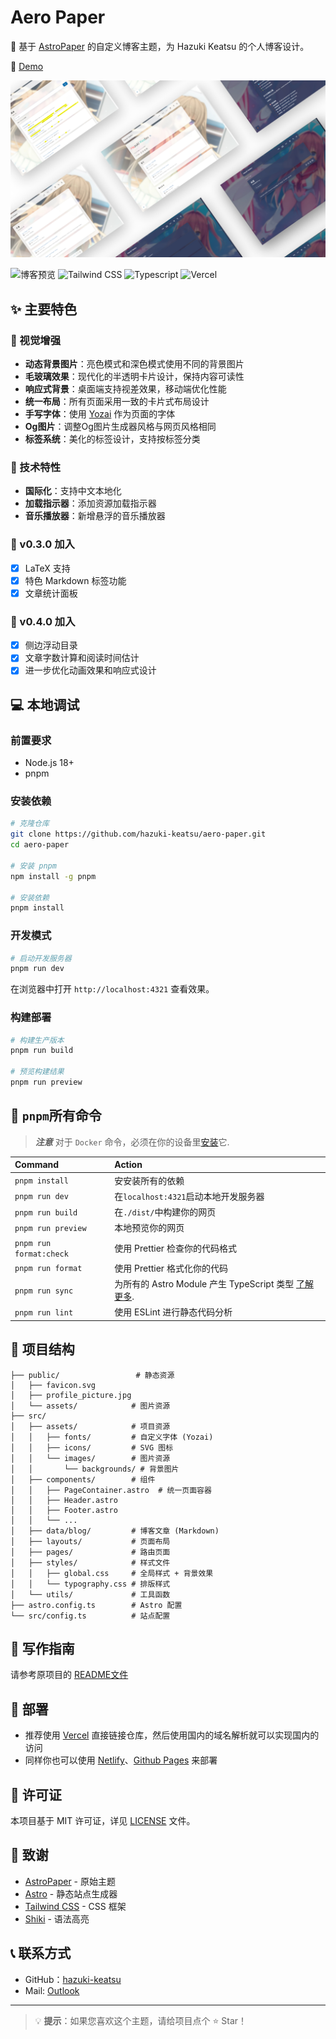 # Aero Paper

:cherry_blossom: 基于 [AstroPaper](https://github.com/satnaing/astro-paper) 的自定义博客主题，为 Hazuki Keatsu 的个人博客设计。

:page_with_curl: [Demo](https://aero-paper.vercel.app/)

![Header](header.jpg)

![博客预览](https://img.shields.io/badge/Astro-4.0.12-FF5D01?style=for-the-badge&logo=astro&logoColor=white)
![Tailwind CSS](https://img.shields.io/badge/Tailwind_CSS-4.1.11-38B2AC?style=for-the-badge&logo=tailwind-css&logoColor=white)
![Typescript](https://img.shields.io/badge/TypeScript-007ACC?style=for-the-badge&logo=typescript&logoColor=white)
![Vercel](https://img.shields.io/badge/vercel-%23000000.svg?style=for-the-badge&logo=vercel&logoColor=white)

## :sparkles: 主要特色

### :art: 视觉增强
- **动态背景图片**：亮色模式和深色模式使用不同的背景图片
- **毛玻璃效果**：现代化的半透明卡片设计，保持内容可读性
- **响应式背景**：桌面端支持视差效果，移动端优化性能
- **统一布局**：所有页面采用一致的卡片式布局设计
- **手写字体**：使用 [Yozai](https://github.com/lxgw/yozai-font) 作为页面的字体
- **Og图片**：调整Og图片生成器风格与网页风格相同
- **标签系统**：美化的标签设计，支持按标签分类

### :wrench: 技术特性
- **国际化**：支持中文本地化
- **加载指示器**：添加资源加载指示器
- **音乐播放器**：新增悬浮的音乐播放器

### :microscope: v0.3.0 加入

- [x] LaTeX 支持
- [x] 特色 Markdown 标签功能
- [x] 文章统计面板

### :microscope: v0.4.0 加入

- [x] 侧边浮动目录
- [x] 文章字数计算和阅读时间估计
- [x] 进一步优化动画效果和响应式设计

## :computer: 本地调试

### 前置要求
- Node.js 18+ 
- pnpm

### 安装依赖

```bash
# 克隆仓库
git clone https://github.com/hazuki-keatsu/aero-paper.git
cd aero-paper

# 安装 pnpm
npm install -g pnpm

# 安装依赖
pnpm install
```

### 开发模式

```bash
# 启动开发服务器
pnpm run dev
```

在浏览器中打开 `http://localhost:4321` 查看效果。

### 构建部署

```bash
# 构建生产版本
pnpm run build

# 预览构建结果
pnpm run preview
```

## :construction_worker: `pnpm`所有命令

> **_注意_** 对于 `Docker` 命令，必须在你的设备里[安装](https://docs.docker.com/engine/install/)它.

| Command                              | Action                                                                                                                           |
| :----------------------------------- | :------------------------------------------------------------------------------------------------------------------------------- |
| `pnpm install`                       | 安安装所有的依赖                                                                                                            |
| `pnpm run dev`                       | 在`localhost:4321`启动本地开发服务器                                                                                       |
| `pnpm run build`                     | 在`./dist/`中构建你的网页                                                                                          |
| `pnpm run preview`                   | 本地预览你的网页                                                                                     |
| `pnpm run format:check`              |使用 Prettier 检查你的代码格式                                                                                                 |
| `pnpm run format`                    | 使用 Prettier 格式化你的代码                                                                                                       |
| `pnpm run sync`                      | 为所有的 Astro Module 产生 TypeScript 类型 [了解更多](https://docs.astro.build/en/reference/cli-reference/#astro-sync). |
| `pnpm run lint`                      | 使用 ESLint 进行静态代码分析                                                                                                                |

## :file_folder: 项目结构

```
├── public/                 # 静态资源
│   ├── favicon.svg        
│   ├── profile_picture.jpg
│   └── assets/            # 图片资源
├── src/
│   ├── assets/            # 项目资源
│   │   ├── fonts/         # 自定义字体 (Yozai)
│   │   ├── icons/         # SVG 图标
│   │   └── images/        # 图片资源
│   │       └── backgrounds/ # 背景图片
│   ├── components/        # 组件
│   │   ├── PageContainer.astro  # 统一页面容器
│   │   ├── Header.astro
│   │   ├── Footer.astro
│   │   └── ...
│   ├── data/blog/         # 博客文章 (Markdown)
│   ├── layouts/           # 页面布局
│   ├── pages/             # 路由页面
│   ├── styles/            # 样式文件
│   │   ├── global.css     # 全局样式 + 背景效果
│   │   └── typography.css # 排版样式
│   └── utils/             # 工具函数
├── astro.config.ts        # Astro 配置
└── src/config.ts          # 站点配置
```

## :memo: 写作指南

请参考原项目的 [README文件](./README.raw.md)

## :rocket: 部署

- 推荐使用 [Vercel](https://vercel.com/) 直接链接仓库，然后使用国内的域名解析就可以实现国内的访问
- 同样你也可以使用 [Netlify](https://www.netlify.com/)、[Github Pages](https://docs.github.com/zh/pages/) 来部署

## :page_facing_up: 许可证

本项目基于 MIT 许可证，详见 [LICENSE](LICENSE) 文件。

## :pray: 致谢

- [AstroPaper](https://github.com/satnaing/astro-paper) - 原始主题
- [Astro](https://astro.build/) - 静态站点生成器
- [Tailwind CSS](https://tailwindcss.com/) - CSS 框架
- [Shiki](https://shiki.style/) - 语法高亮

## :telephone_receiver: 联系方式

- GitHub：[hazuki-keatsu](https://github.com/hazuki-keatsu)
- Mail: [Outlook](mailto:yeyuefeng699@outlook.com)

---

> :bulb: **提示**：如果您喜欢这个主题，请给项目点个 ⭐ Star！

